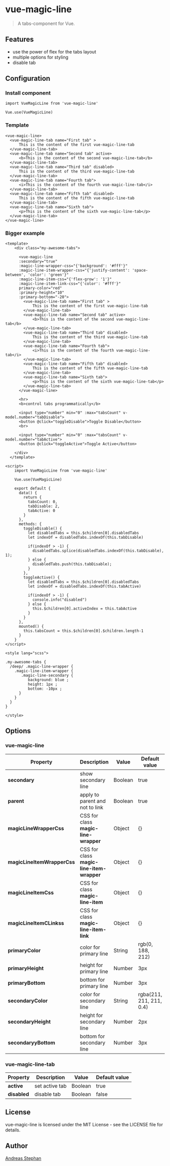 # vue-magic-line

> A tabs-component for Vue.
 
## Features

- use the power of flex for the tabs layout
- multiple options for styling
- disable tab


## Configuration


### Install component

``` 
import VueMagicLine from 'vue-magic-line'

Vue.use(VueMagicLine)
``` 


### Template

``` 
<vue-magic-line>
  <vue-magic-line-tab name="First tab" >
      This is the content of the first vue-magic-line-tab
  </vue-magic-line-tab>
  <vue-magic-line-tab name="Second tab" active>
      <b>This is the content of the second vue-magic-line-tab</b>
  </vue-magic-line-tab>
  <vue-magic-line-tab name="Third tab" disabled>
      This is the content of the third vue-magic-line-tab
  </vue-magic-line-tab> 
  <vue-magic-line-tab name="Fourth tab">
      <i>This is the content of the fourth vue-magic-line-tab</i>
  </vue-magic-line-tab>
  <vue-magic-line-tab name="Fifth tab" disabled>
      This is the content of the fifth vue-magic-line-tab
  </vue-magic-line-tab>
  <vue-magic-line-tab name="Sixth tab">
      <p>This is the content of the sixth vue-magic-line-tab</p>
  </vue-magic-line-tab> 
</vue-magic-line> 
``` 


### Bigger example

``` 
<template> 
    <div class="my-awesome-tabs">
      
      <vue-magic-line 
      :secondary="true" 
      :magic-line-wrapper-css="{'background': '#fff'}"  
      :magic-line-item-wrapper-css="{'justify-content': 'space-between', 'color': 'green'}"  
      :magic-line-item-css="{'flex-grow': '1'}"  
      :magic-line-item-link-css="{'color': '#fff'}"  
      primary-color="red" 
      :primary-height="10" 
      :primary-bottom="-20">
        <vue-magic-line-tab name="First tab" >
            This is the content of the first vue-magic-line-tab
        </vue-magic-line-tab>
        <vue-magic-line-tab name="Second tab" active>
            <b>This is the content of the second vue-magic-line-tab</b>
        </vue-magic-line-tab>
        <vue-magic-line-tab name="Third tab" disabled>
            This is the content of the third vue-magic-line-tab
        </vue-magic-line-tab> 
        <vue-magic-line-tab name="Fourth tab">
            <i>This is the content of the fourth vue-magic-line-tab</i>
        </vue-magic-line-tab>
        <vue-magic-line-tab name="Fifth tab" disabled>
            This is the content of the fifth vue-magic-line-tab
        </vue-magic-line-tab>
        <vue-magic-line-tab name="Sixth tab">
            <p>This is the content of the sixth vue-magic-line-tab</p>
        </vue-magic-line-tab> 
      </vue-magic-line> 

      <hr>
      <b>control tabs programmatically</b>

      <input type="number" min="0" :max="tabsCount" v-model.number="tabDisable">
      <button @click="toggleDisable">Toggle Disable</button>
      <br>

      <input type="number" min="0" :max="tabsCount" v-model.number="tabActive">
      <button @click="toggleActive">Toggle Active</button>

    </div>
  </template>

<script> 
    import VueMagicLine from 'vue-magic-line'

    Vue.use(VueMagicLine)

    export default {
      data() {
        return {
          tabsCount: 0,
          tabDisable: 2,
          tabActive: 0
        }
      },
      methods: {
        toggleDisable() {
          let disabledTabs = this.$children[0].disabledTabs
          let indexOf = disabledTabs.indexOf(this.tabDisable)

          if(indexOf > -1) {
            disabledTabs.splice(disabledTabs.indexOf(this.tabDisable), 1); 
          } else {
            disabledTabs.push(this.tabDisable); 
          }
        },
        toggleActive() {
          let disabledTabs = this.$children[0].disabledTabs
          let indexOf = disabledTabs.indexOf(this.tabActive)

          if(indexOf > -1) {
            console.info("disabled")
          } else {
            this.$children[0].activeIndex = this.tabActive
          }
        }
      },
      mounted() {
        this.tabsCount = this.$children[0].$children.length-1
      }
    }
</script>

<style lang="scss"> 

.my-awesome-tabs {
  /deep/ .magic-line-wrapper {
    .magic-line-item-wrapper { 
       .magic-line-secondary {
          background: blue ;
          height: 1px ;
          bottom: -10px ;
      }
    }
  } 
} 

</style>
``` 


## Options

### vue-magic-line

Property | Description | Value | Default value
--- | --- | --- | ---
 **secondary** | show secondary line | Boolean | true
 **parent** | apply to parent and not to link | Boolean | true
 **magicLineWrapperCss** | CSS for  class **magic-line-wrapper**| Object | {}
 **magicLineItemWrapperCss** | CSS for  class **magic-line-item-wrapper**| Object | {}
 **magicLineItemCss** | CSS for  class **magic-line-item**| Object | {}
 **magicLineItemCLinkss** | CSS for  class **magic-line-item-link**| Object | {}
 **primaryColor** | color for primary line| String | rgb(0, 188, 212)
 **primaryHeight** | height for primary line| Number | 3px
 **primaryBottom** | bottom for primary line| Number | 3px
 **secondaryColor** | color for secondary line| String | rgba(211, 211, 211, 0.4)
 **secondaryHeight** | height for secondary line| Number | 2px
 **secondaryyBottom** | bottom for secondary line| Number | 3px


### vue-magic-line-tab

Property | Description | Value | Default value
--- | --- | --- | ---
 **active** | set active tab | Boolean | true
 **disabled** | disable tab | Boolean | false



## License

vue-magic-line is licensed under the MIT License - see the LICENSE file for details.


## Author
[Andreas Stephan](https://cafe-serendipity.com)
